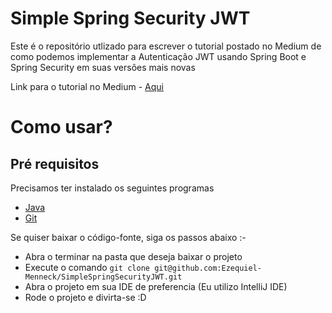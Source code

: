 # Simple Spring Security JWT
Este é o repositório utlizado para escrever o tutorial postado no Medium de como podemos implementar a Autenticação JWT usando Spring Boot e Spring Security em suas versões mais novas

Link para o tutorial no Medium - [Aqui](https://medium.com/@ezequielpmenneck/implementando-autenticação-json-web-token-jwt-usando-spring-security-em-sua-mais-nova-versão-d80c729e17ad)

# Como usar?

## Pré requisitos

Precisamos ter instalado os seguintes programas
- [Java](https://www.java.com/en/download/) 
- [Git](https://git-scm.com/downloads)

Se quiser baixar o código-fonte, siga os passos abaixo :-

- Abra o terminar na pasta que deseja baixar o projeto
- Execute o comando `git clone git@github.com:Ezequiel-Menneck/SimpleSpringSecurityJWT.git`
- Abra o projeto em sua IDE de preferencia (Eu utilizo IntelliJ IDE)
- Rode o projeto e divirta-se :D
